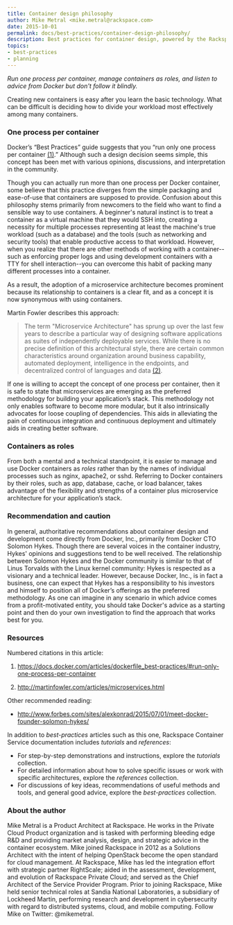 ```yaml
---
title: Container design philosophy
author: Mike Metral <mike.metral@rackspace.com>
date: 2015-10-01
permalink: docs/best-practices/container-design-philosophy/
description: Best practices for container design, powered by the Rackspace Container Service
topics:
- best-practices
- planning
---
```


*Run one process per container, manage containers as roles, and listen to advice from Docker but don't follow it blindly.*

Creating new containers is easy after you learn the basic technology. What can be difficult is deciding how to divide your workload most effectively among many containers.

### One process per container

Docker’s “Best Practices” guide suggests that you “run only one process per container [(1)](#resources).” Although such a design decision seems simple, this concept has been met with various opinions, discussions, and interpretation in the community.

Though you can actually run more than one process per Docker container, some believe that this practice diverges from the simple packaging and ease-of-use that containers are supposed to provide. Confusion about this philosophy stems primarily from newcomers to the field who want to find a sensible way to use containers. A beginner's natural instinct is to treat a container as a virtual machine that they would SSH into, creating a necessity for multiple processes representing at least the machine's true workload (such as a database) and the tools (such as networking and security tools) that
enable productive access to that workload. However,
when you realize that there are other methods of working with a
container--such as enforcing proper logs and using development containers with
a TTY for shell interaction--you can overcome this habit of
packing many different processes into a container.

As a result, the adoption of a
microservice architecture becomes prominent because its relationship to
containers is a clear fit, and as a concept
it is now synonymous with using containers.

Martin Fowler describes this approach:

> The term "Microservice Architecture" has sprung up over the last few
> years to describe a particular way of designing software applications
> as suites of independently deployable services. While there is no
> precise definition of this architectural style, there are certain
> common characteristics around organization around business capability,
> automated deployment, intelligence in the endpoints, and decentralized
> control of languages and data [(2)](#resources).

If one is willing to accept the concept of one process per container, then
it is safe to state that microservices are emerging as the preferred
methodology for building your application’s stack. This methodology not only
enables software to become more modular, but it also
intrinsically advocates for loose coupling of dependencies. This aids
in alleviating the pain of continuous integration and continuous deployment
and ultimately aids in
creating better software.

### Containers as roles

From both a mental and a technical
standpoint, it is easier to manage and use Docker containers as
*roles* rather than by the names of
individual processes such as nginx, apache2, or sshd.
Referring to Docker containers by their roles, such as
app, database, cache, or load balancer,
takes advantage of the flexibility and strengths of a container plus microservice
architecture for your application’s stack.

### Recommendation and caution

In general, authoritative recommendations about container design and development come directly from Docker, Inc., primarily from Docker CTO Solomon Hykes. Though there are several voices in the container industry, Hykes' opinions and suggestions tend to be well received. The relationship between Solomon Hykes and the Docker community is similar to that of Linus Torvalds with the Linux kernel community: Hykes is respected as a visionary and a technical leader. However, because Docker, Inc., is in fact a business, one can expect that Hykes has a responsibility to his investors and himself to position all of Docker’s offerings as the preferred methodology. As one can imagine in any scenario in which advice comes from a
profit-motivated entity, you should take Docker's advice as a starting point and then do your own investigation to find the approach that works best for you.

<a name="resources"></a>
### Resources

Numbered citations in this article:

1. <https://docs.docker.com/articles/dockerfile_best-practices/#run-only-one-process-per-container>

2. <http://martinfowler.com/articles/microservices.html>

Other recommended reading:

- <http://www.forbes.com/sites/alexkonrad/2015/07/01/meet-docker-founder-solomon-hykes/>

In addition to *best-practices* articles such as this one,
Rackspace Container Service documentation includes *tutorials* and *references*:

* For step-by-step demonstrations and instructions, explore the *tutorials* collection.
* For detailed information about how to solve specific issues or work with specific architectures,
  explore the *references* collection.
* For discussions of key ideas, recommendations of useful methods and tools, and
  general good advice, explore the *best-practices* collection.

### About the author

Mike Metral is a Product Architect at Rackspace. He works in the Private Cloud Product organization and is tasked with performing bleeding edge R&D and providing market analysis, design, and strategic advice in the container ecosystem. Mike joined Rackspace in 2012 as a Solutions Architect with the intent of helping OpenStack become the open standard for cloud management. At Rackspace, Mike has led the integration effort with strategic partner RightScale; aided in the assessment, development, and evolution of Rackspace Private Cloud; and served as the Chief Architect of the Service Provider Program. Prior to joining Rackspace, Mike held senior technical roles at Sandia National Laboratories, a subsidiary of Lockheed Martin, performing research and development in cybersecurity with regard to distributed systems, cloud, and mobile computing. Follow Mike on Twitter: @mikemetral.
